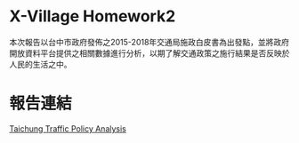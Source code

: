 X-Village Homework2
===

本次報告以台中市政府發佈之2015-2018年交通局施政白皮書為出發點，並將政府開放資料平台提供之相關數據進行分析，以期了解交通政策之施行結果是否反映於人民的生活之中。

# 報告連結
[Taichung Traffic Policy Analysis](http://nbviewer.jupyter.org/github/dean501088/X-Village-Python-Programming---HW2/blob/master/Taichung%20Traffic%20Policy%20Analysis.ipynb)
